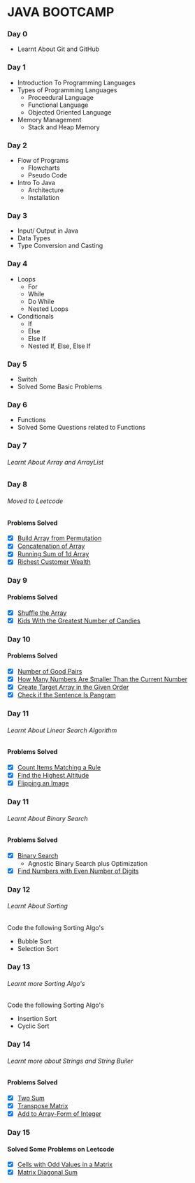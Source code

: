 # JAVA BOOTCAMP

### Day 0

- Learnt About Git and GitHub

### Day 1

- Introduction To Programming Languages
- Types of Programming Languages
  - Proceedural Language
  - Functional Language
  - Objected Oriented Language
- Memory Management
  - Stack and Heap Memory

### Day 2

- Flow of Programs
  - Flowcharts
  - Pseudo Code
- Intro To Java
  - Architecture
  - Installation

### Day 3

- Input/ Output in Java
- Data Types
- Type Conversion and Casting

### Day 4

- Loops
  - For
  - While
  - Do While
  - Nested Loops
- Conditionals
  - If
  - Else
  - Else If
  - Nested If, Else, Else If

### Day 5

- Switch
- Solved Some Basic Problems

### Day 6

- Functions
- Solved Some Questions related to Functions

### Day 7

###### Learnt About Array and ArrayList

### Day 8

###### Moved to Leetcode

#### Problems Solved

- [x] [Build Array from Permutation](https://leetcode.com/problems/build-array-from-permutation/)
- [x] [Concatenation of Array](https://leetcode.com/problems/concatenation-of-array/)
- [x] [Running Sum of 1d Array](https://leetcode.com/problems/running-sum-of-1d-array/)
- [x] [Richest Customer Wealth](https://leetcode.com/problems/richest-customer-wealth/)

### Day 9

#### Problems Solved

- [x] [Shuffle the Array](https://leetcode.com/problems/shuffle-the-array/)
- [x] [Kids With the Greatest Number of Candies](https://leetcode.com/problems/kids-with-the-greatest-number-of-candies/)

### Day 10

#### Problems Solved

- [x] [Number of Good Pairs](https://leetcode.com/problems/number-of-good-pairs/)
- [x] [How Many Numbers Are Smaller Than the Current Number](https://leetcode.com/problems/how-many-numbers-are-smaller-than-the-current-number/)
- [x] [Create Target Array in the Given Order](https://leetcode.com/problems/create-target-array-in-the-given-order/)
- [x] [Check if the Sentence Is Pangram](https://leetcode.com/problems/check-if-the-sentence-is-pangram/)

### Day 11

###### Learnt About Linear Search Algorithm

#### Problems Solved

- [x] [Count Items Matching a Rule](https://leetcode.com/problems/count-items-matching-a-rule/)
- [x] [Find the Highest Altitude](https://leetcode.com/problems/find-the-highest-altitude/)
- [x] [Flipping an Image](https://leetcode.com/problems/flipping-an-image/)

### Day 11

###### Learnt About Binary Search

#### Problems Solved

- [x] [Binary Search](#)
  - Agnostic Binary Search plus Optimization
- [x] [Find Numbers with Even Number of Digits](https://leetcode.com/problems/find-numbers-with-even-number-of-digits/)

### Day 12

###### Learnt About Sorting

Code the following Sorting Algo's

- Bubble Sort
- Selection Sort

### Day 13

###### Learnt more Sorting Algo's

Code the following Sorting Algo's

- Insertion Sort
- Cyclic Sort

### Day 14

###### Learnt more about Strings and String Builer

#### Problems Solved

- [x] [Two Sum](https://leetcode.com/problems/two-sum/)
- [x] [Transpose Matrix](https://leetcode.com/problems/transpose-matrix/)
- [x] [Add to Array-Form of Integer](https://leetcode.com/problems/add-to-array-form-of-integer/)

### Day 15

#### Solved Some Problems on Leetcode

- [x] [Cells with Odd Values in a Matrix](https://leetcode.com/problems/cells-with-odd-values-in-a-matrix/)
- [x] [Matrix Diagonal Sum](https://leetcode.com/problems/matrix-diagonal-sum/)
